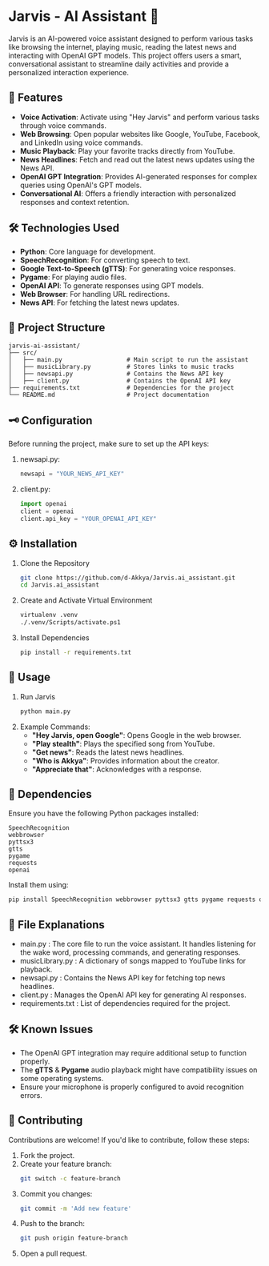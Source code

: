 # Jarvis - AI Assistant 🤖

Jarvis is an AI-powered voice assistant designed to perform various tasks like browsing the internet, playing music, reading the latest news and interacting with OpenAI GPT models. This project offers users a smart, conversational assistant to streamline daily activities and provide a personalized interaction experience.

## 🚀 Features
- **Voice Activation**: Activate using "Hey Jarvis" and perform various tasks through voice commands.
- **Web Browsing**: Open popular websites like Google, YouTube, Facebook, and LinkedIn using voice commands.
- **Music Playback**: Play your favorite tracks directly from YouTube.
- **News Headlines**: Fetch and read out the latest news updates using the News API.
- **OpenAI GPT Integration**: Provides AI-generated responses for complex queries using OpenAI's GPT models.
- **Conversational AI**: Offers a friendly interaction with personalized responses and context retention.

## 🛠️ Technologies Used
- **Python**: Core language for development.
- **SpeechRecognition**: For converting speech to text.
- **Google Text-to-Speech (gTTS)**: For generating voice responses.
- **Pygame**: For playing audio files.
- **OpenAI API**: To generate responses using GPT models.
- **Web Browser**: For handling URL redirections.
- **News API**: For fetching the latest news updates.

## 📂 Project Structure
```plaintext
jarvis-ai-assistant/
├── src/
│   ├── main.py                  # Main script to run the assistant
│   ├── musicLibrary.py          # Stores links to music tracks
│   ├── newsapi.py               # Contains the News API key
│   ├── client.py                # Contains the OpenAI API key
├── requirements.txt             # Dependencies for the project
└── README.md                    # Project documentation
```

## 🗝️ Configuration
Before running the project, make sure to set up the API keys:

1. newsapi.py:
   ```python
   newsapi = "YOUR_NEWS_API_KEY"
   ```
2. client.py:
   ```python
   import openai
   client = openai
   client.api_key = "YOUR_OPENAI_API_KEY"
   ```

## ⚙️ Installation
1. Clone the Repository
   ```bash
   git clone https://github.com/d-Akkya/Jarvis.ai_assistant.git
   cd Jarvis.ai_assistant
   ```
2. Create and Activate Virtual Environment
   ```bash
   virtualenv .venv
   ./.venv/Scripts/activate.ps1
   ```
4. Install Dependencies
   ```bash
   pip install -r requirements.txt
   ```

## 🧩 Usage
1. Run Jarvis
   ```bash
   python main.py
   ```
2. Example Commands:
   - **"Hey Jarvis, open Google"**: Opens Google in the web browser.
   - **"Play stealth"**: Plays the specified song from YouTube.
   - **"Get news"**: Reads the latest news headlines.
   - **"Who is Akkya"**: Provides information about the creator.
   - **"Appreciate that"**: Acknowledges with a response.

## 📌 Dependencies
Ensure you have the following Python packages installed:
```plaintext
SpeechRecognition
webbrowser
pyttsx3
gtts
pygame
requests
openai
```
Install them using:
```bash
pip install SpeechRecognition webbrowser pyttsx3 gtts pygame requests openai
```

## 📂 File Explanations
- main.py : The core file to run the voice assistant. It handles listening for the wake word, processing commands, and generating responses.
- musicLibrary.py : A dictionary of songs mapped to YouTube links for playback.
- newsapi.py : Contains the News API key for fetching top news headlines.
- client.py : Manages the OpenAI API key for generating AI responses.
- requirements.txt : List of dependencies required for the project.

## 🛠️ Known Issues
- The OpenAI GPT integration may require additional setup to function properly.
- The **gTTS** & **Pygame** audio playback might have compatibility issues on some operating systems.
- Ensure your microphone is properly configured to avoid recognition errors.

## 🤝 Contributing
Contributions are welcome! If you'd like to contribute, follow these steps:
1. Fork the project.
2. Create your feature branch:
   ```bash
   git switch -c feature-branch
   ```
3. Commit you changes:
   ```bash
   git commit -m 'Add new feature'
   ```
4. Push to the branch:
   ```bash
   git push origin feature-branch
   ```
5. Open a pull request. 
